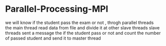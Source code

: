 # Parallel-Processing-MPI

we will know if the student pass the exam or not , throgh parallel threads
the main thread read data from file and divide it at other slave threads
slave threads sent a message the if the student pass or not and count the number of passed student and send it to master thread
 
